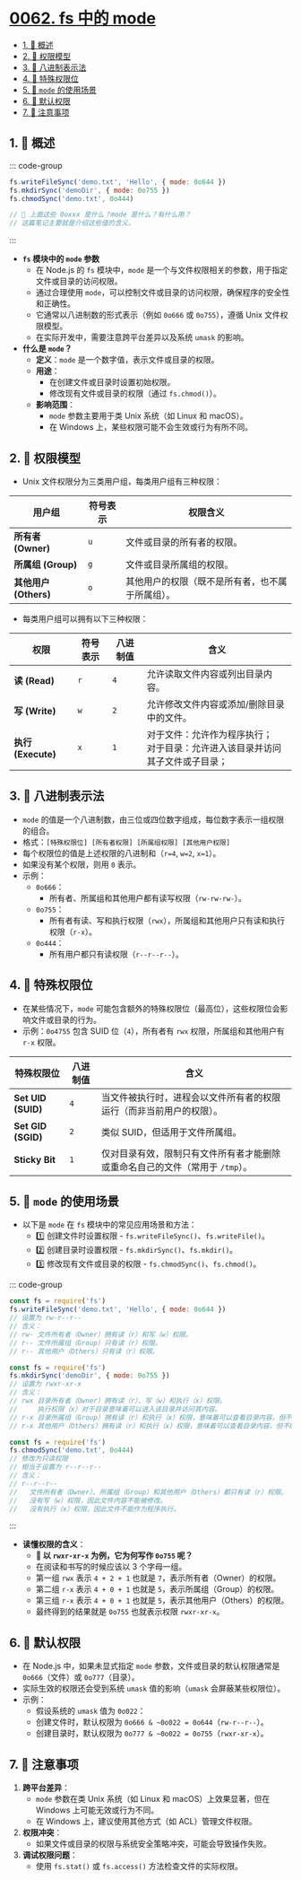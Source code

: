 # [0062. fs 中的 mode](https://github.com/tnotesjs/TNotes.nodejs/tree/main/notes/0062.%20fs%20%E4%B8%AD%E7%9A%84%20mode)

<!-- region:toc -->

- [1. 📝 概述](#1--概述)
- [2. 📒 权限模型](#2--权限模型)
- [3. 📒 八进制表示法](#3--八进制表示法)
- [4. 📒 特殊权限位](#4--特殊权限位)
- [5. 📒 `mode` 的使用场景](#5--mode-的使用场景)
- [6. 📒 默认权限](#6--默认权限)
- [7. 📒 注意事项](#7--注意事项)

<!-- endregion:toc -->

## 1. 📝 概述

::: code-group

```js [Examples]
fs.writeFileSync('demo.txt', 'Hello', { mode: 0o644 })
fs.mkdirSync('demoDir', { mode: 0o755 })
fs.chmodSync('demo.txt', 0o444)

// 🤔 上面这些 0oxxx 是什么？mode 是什么？有什么用？
// 这篇笔记主要就是介绍这些值的含义。
```

:::

- **`fs` 模块中的 `mode` 参数**
  - 在 Node.js 的 `fs` 模块中，`mode` 是一个与文件权限相关的参数，用于指定文件或目录的访问权限。
  - 通过合理使用 `mode`，可以控制文件或目录的访问权限，确保程序的安全性和正确性。
  - 它通常以八进制数的形式表示（例如 `0o666` 或 `0o755`），遵循 Unix 文件权限模型。
  - 在实际开发中，需要注意跨平台差异以及系统 `umask` 的影响。
- **什么是 `mode`？**
  - **定义**：`mode` 是一个数字值，表示文件或目录的权限。
  - **用途**：
    - 在创建文件或目录时设置初始权限。
    - 修改现有文件或目录的权限（通过 `fs.chmod()`）。
  - **影响范围**：
    - `mode` 参数主要用于类 Unix 系统（如 Linux 和 macOS）。
    - 在 Windows 上，某些权限可能不会生效或行为有所不同。

## 2. 📒 权限模型

- Unix 文件权限分为三类用户组，每类用户组有三种权限：

| **用户组** | **符号表示** | **权限含义** |
| --- | --- | --- |
| **所有者 (Owner)** | `u` | 文件或目录的所有者的权限。 |
| **所属组 (Group)** | `g` | 文件或目录所属组的权限。 |
| **其他用户 (Others)** | `o` | 其他用户的权限（既不是所有者，也不属于所属组）。 |

- 每类用户组可以拥有以下三种权限：

| **权限** | **符号表示** | **八进制值** | **含义** |
| --- | --- | --- | --- |
| **读 (Read)** | `r` | `4` | 允许读取文件内容或列出目录内容。 |
| **写 (Write)** | `w` | `2` | 允许修改文件内容或添加/删除目录中的文件。 |
| **执行 (Execute)** | `x` | `1` | 对于文件：允许作为程序执行；<br>对于目录：允许进入该目录并访问其子文件或子目录； |

## 3. 📒 八进制表示法

- `mode` 的值是一个八进制数，由三位或四位数字组成，每位数字表示一组权限的组合。
- 格式：`[特殊权限位] [所有者权限] [所属组权限] [其他用户权限]`
- 每个权限位的值是上述权限的八进制和（`r=4`, `w=2`, `x=1`）。
- 如果没有某个权限，则用 `0` 表示。
- 示例：
  - `0o666`：
    - 所有者、所属组和其他用户都有读写权限（`rw-rw-rw-`）。
  - `0o755`：
    - 所有者有读、写和执行权限（`rwx`），所属组和其他用户只有读和执行权限（`r-x`）。
  - `0o444`：
    - 所有用户都只有读权限（`r--r--r--`）。

## 4. 📒 特殊权限位

- 在某些情况下，`mode` 可能包含额外的特殊权限位（最高位），这些权限位会影响文件或目录的行为。
- 示例：`0o4755` 包含 SUID 位（`4`），所有者有 `rwx` 权限，所属组和其他用户有 `r-x` 权限。

| **特殊权限位** | **八进制值** | **含义** |
| --- | --- | --- |
| **Set UID (SUID)** | `4` | 当文件被执行时，进程会以文件所有者的权限运行（而非当前用户的权限）。 |
| **Set GID (SGID)** | `2` | 类似 SUID，但适用于文件所属组。 |
| **Sticky Bit** | `1` | 仅对目录有效，限制只有文件所有者才能删除或重命名自己的文件（常用于 `/tmp`）。 |

## 5. 📒 `mode` 的使用场景

- 以下是 `mode` 在 `fs` 模块中的常见应用场景和方法：
  - 1️⃣ 创建文件时设置权限 - `fs.writeFileSync()`、`fs.writeFile()`。
  - 2️⃣ 创建目录时设置权限 - `fs.mkdirSync()`、`fs.mkdir()`。
  - 3️⃣ 修改现有文件或目录的权限 - `fs.chmodSync()`、`fs.chmod()`。

::: code-group

```js [1️⃣ 创建文件时设置权限]
const fs = require('fs')
fs.writeFileSync('demo.txt', 'Hello', { mode: 0o644 })
// 设置为 rw-r--r--
// 含义：
// rw- 文件所有者（Owner）拥有读（r）和写（w）权限。
// r-- 文件所属组（Group）只有读（r）权限。
// r-- 其他用户（Others）只有读（r）权限。
```

```js [2️⃣ 创建目录时设置权限]
const fs = require('fs')
fs.mkdirSync('demoDir', { mode: 0o755 })
// 设置为 rwxr-xr-x
// 含义：
// rwx 目录所有者（Owner）拥有读（r）、写（w）和执行（x）权限。
//     执行权限（x）对于目录意味着可以进入该目录并访问其内容。
// r-x 目录所属组（Group）拥有读（r）和执行（x）权限，意味着可以查看目录内容，但不能修改目录本身。
// r-x 其他用户（Others）拥有读（r）和执行（x）权限，意味着可以查看目录内容，但不能修改目录本身。
```

```js [3️⃣ 修改现有文件或目录的权限]
const fs = require('fs')
fs.chmodSync('demo.txt', 0o444)
// 修改为只读权限
// 相当于设置为 r--r--r--
// 含义：
// r--r--r--
//   文件所有者（Owner）、所属组（Group）和其他用户（Others）都只有读（r）权限。
//   没有写（w）权限，因此文件内容不能被修改。
//   没有执行（x）权限，因此文件不能作为程序执行。
```

:::

- **读懂权限的含义**：
  - **🤔 以 `rwxr-xr-x` 为例，它为何写作 `0o755` 呢？**
  - 在阅读和书写的时候应该以 3 个字母一组。
  - 第一组 `rwx` 表示 `4 + 2 + 1` 也就是 `7`，表示所有者（Owner）的权限。
  - 第二组 `r-x` 表示 `4 + 0 + 1` 也就是 `5`，表示所属组（Group）的权限。
  - 第三组 `r-x` 表示 `4 + 0 + 1` 也就是 `5`，表示其他用户（Others）的权限。
  - 最终得到的结果就是 `0o755` 也就表示权限 `rwxr-xr-x`。

## 6. 📒 默认权限

- 在 Node.js 中，如果未显式指定 `mode` 参数，文件或目录的默认权限通常是 `0o666`（文件）或 `0o777`（目录）。
- 实际生效的权限还会受到系统 `umask` 值的影响（`umask` 会屏蔽某些权限位）。
- 示例：
  - 假设系统的 `umask` 值为 `0o022`：
  - 创建文件时，默认权限为 `0o666 & ~0o022 = 0o644`（`rw-r--r--`）。
  - 创建目录时，默认权限为 `0o777 & ~0o022 = 0o755`（`rwxr-xr-x`）。

## 7. 📒 注意事项

1. **跨平台差异**：
   - `mode` 参数在类 Unix 系统（如 Linux 和 macOS）上效果显著，但在 Windows 上可能无效或行为不同。
   - 在 Windows 上，建议使用其他方式（如 ACL）管理文件权限。
2. **权限冲突**：
   - 如果文件或目录的权限与系统安全策略冲突，可能会导致操作失败。
3. **调试权限问题**：
   - 使用 `fs.stat()` 或 `fs.access()` 方法检查文件的实际权限。
